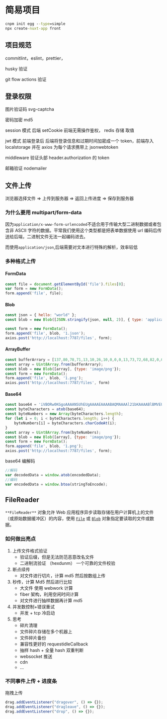 # 简易项目

```cmd
cnpm init egg --type=simple
npx create-nuxt-app front
```

## 项目规范

commitlint，eslint，prettier，

husky 验证

git flow actions 验证

## 登录权限

图片验证码 svg-captcha

密码加密 md5

session 模式 后端 setCookie 前端无需操作鉴权， redis 存储 取值

jwt 模式 前端登录后 后端将登录信息和过期时间加密成一个 token，前端存入 localstorage 并在 axios 为每个请求携带上 jsonwebtoken

middleware 验证头部 header.authorization 的 token

邮箱验证 nodemailer

## 文件上传

浏览器选择文件 => 上传到服务器 => 返回上传进度 => 保存到服务器

### 为什么要用 multipart/form-data

因为`application/x-www-form-urlencoded`不适合用于传输大型二进制数据或者包含非 ASCII 字符的数据。平常我们使用这个类型都是把表单数据使用 url 编码后传送给后端，二进制文件无法一起编码进去。

而使用`application/json`,后端需要对文本进行特殊的解析，效率较低

### 多种格式上传

#### FormData

```JavaScript
const file = document.getElementById('file').files[0];
var form = new FormData();
form.append('file', file);
```

#### Blob

```JavaScript
const json = { hello: "world" };
const blob = new Blob([JSON.stringify(json, null, 2)], { type: 'application/json' });

const form = new FormData();
form.append('file', blob, '1.json');
axios.post('http://localhost:7787/files', form);
```

#### ArrayBuffer

```JavaScript
const bufferArrary = [137,80,78,71,13,10,26,10,0,0,0,13,73,72,68,82,0,0,0,1,0,0,0,1,1,3,0,0,0,37,219,86,202,0,0,0,6,80,76,84,69,0,0,255,128,128,128,76,108,191,213,0,0,0,9,112,72,89,115,0,0,14,196,0,0,14,196,1,149,43,14,27,0,0,0,10,73,68,65,84,8,153,99,96,0,0,0,2,0,1,244,113,100,166,0,0,0,0,73,69,78,68,174,66,96,130];
const array = Uint8Array.from(bufferArrary);
const blob = new Blob([array], {type: 'image/png'});
const form = new FormData();
form.append('file', blob, '1.png');
axios.post('http://localhost:7787/files', form)
```

#### Base64

```JavaScript
const base64 = 'iVBORw0KGgoAAAANSUhEUgAAAAEAAAABAQMAAAAl21bKAAAABlBMVEUAAP+AgIBMbL/VAAAACXBIWXMAAA7EAAAOxAGVKw4bAAAACklEQVQImWNgAAAAAgAB9HFkpgAAAABJRU5ErkJggg==';
const byteCharacters = atob(base64);
const byteNumbers = new Array(byteCharacters.length);
for (let i = 0; i < byteCharacters.length; i++) {
	byteNumbers[i] = byteCharacters.charCodeAt(i);
}
const array = Uint8Array.from(byteNumbers);
const blob = new Blob([array], {type: 'image/png'});
const form = new FormData();
form.append('file', blob, '1.png');
axios.post('http://localhost:7787/files', form);
```

base64 编解码

```JavaScript
//解码
var decodedData = window.atob(encodedData);
//编码
var encodedData = window.btoa(stringToEncode);
```

## FileReader

`**FileReader**` 对象允许 Web 应用程序异步读取存储在用户计算机上的文件（或原始数据缓冲区）的内容，使用 [`File`](https://developer.mozilla.org/zh-CN/docs/Web/API/File) 或 [`Blob`](https://developer.mozilla.org/zh-CN/docs/Web/API/Blob) 对象指定要读取的文件或数据。

### 如何做出亮点

1. 上传文件格式验证
   - 验证后缀，但是无法防范恶意改名文件
   - 二进制流验证 （hexdunm） 一个可靠的文件校验
2. 断点续传
   - 对文件进行切片，计算 md5 然后按数组上传
3. 秒传，计算 Md5 然后进行比较
   - 大文件 使用 webwork 计算
   - fiber 架构，利用空闲时间计算
   - 对文件进行抽样数据再计算 md5
4. 并发数控制+错误重试
   - 并发 + tcp 冷启动
5. 思考
   - 碎片清理
   - 文件碎片存储在多个机器上
   - 文件碎片备份
   - 兼容性更好的 requestidleCallback
   - 抽样 hash + 全量 hash 双重判断
   - websocket 推送
   - cdn
   - ...

### 不同事件上传 + 进度条

拖拽上传

```JavaScript
drag.addEventListener("dragover", () => {});
drag.addEventListener("dragleave", () => {});
drag.addEventListener("drop", () => {});
```
